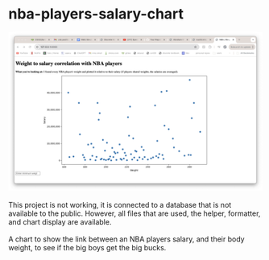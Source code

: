# nba-players-salary-chart
[![Watch the demo](nbaplayers-salary-picture.png)](nba-players-demo.mov) <br><br>
This project is not working, it is connected to a database that is not available to the public. However, all files that are used, the helper, formatter, and chart display are available. <br><br>
A chart to show the link between an NBA players salary, and their body weight, to see if the big boys get the big bucks.
